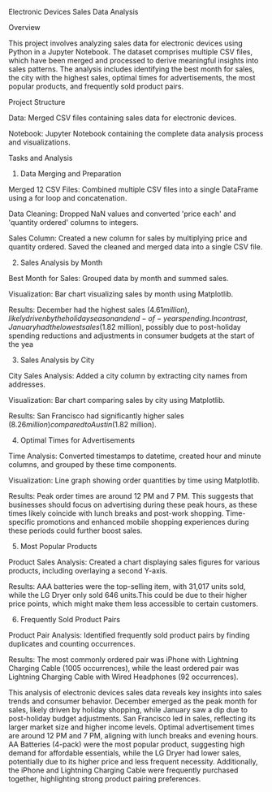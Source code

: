 Electronic Devices Sales Data Analysis

Overview

This project involves analyzing sales data for electronic devices using Python in a Jupyter Notebook. The dataset comprises multiple CSV files, which have been merged and processed to derive meaningful insights into sales patterns. The analysis includes identifying the best month for sales, the city with the highest sales, optimal times for advertisements, the most popular products, and frequently sold product pairs.

Project Structure

Data: Merged CSV files containing sales data for electronic devices.

Notebook: Jupyter Notebook containing the complete data analysis process and visualizations.

Tasks and Analysis

1. Data Merging and Preparation

Merged 12 CSV Files: Combined multiple CSV files into a single DataFrame using a for loop and concatenation.

Data Cleaning: Dropped NaN values and converted 'price each' and 'quantity ordered' columns to integers.

Sales Column: Created a new column for sales by multiplying price and quantity ordered. Saved the cleaned and merged data into a single CSV file.

2. Sales Analysis by Month

Best Month for Sales: Grouped data by month and summed sales.

Visualization: Bar chart visualizing sales by month using Matplotlib.

Results: December had the highest sales ($4.61 million), likely driven by the holiday season and end-of-year spending. In contrast, January had the lowest sales ($1.82 million), possibly due to post-holiday spending reductions and adjustments in consumer budgets at the start of the yea

3. Sales Analysis by City

City Sales Analysis: Added a city column by extracting city names from addresses.

Visualization: Bar chart comparing sales by city using Matplotlib.

Results: San Francisco had significantly higher sales ($8.26 million) compared to Austin ($1.82 million).

4. Optimal Times for Advertisements

Time Analysis: Converted timestamps to datetime, created hour and minute columns, and grouped by these time components.

Visualization: Line graph showing order quantities by time using Matplotlib.

Results: Peak order times are around 12 PM and 7 PM. This suggests that businesses should focus on advertising during these peak hours, as these times likely coincide with lunch breaks and post-work shopping. Time-specific promotions and enhanced mobile shopping experiences during these periods could further boost sales.

5. Most Popular Products

Product Sales Analysis: Created a chart displaying sales figures for various products, including overlaying a second Y-axis.

Results: AAA batteries were the top-selling item, with 31,017 units sold, while the LG Dryer only sold 646 units.This could be due to their higher price points, which might make them less accessible to certain customers.

6. Frequently Sold Product Pairs

Product Pair Analysis: Identified frequently sold product pairs by finding duplicates and counting occurrences.

Results: The most commonly ordered pair was iPhone with Lightning Charging Cable (1005 occurrences), while the least ordered pair was Lightning Charging Cable with Wired Headphones (92 occurrences).

This analysis of electronic devices sales data reveals key insights into sales trends and consumer behavior. December emerged as the peak month for sales, likely driven by holiday shopping, while January saw a dip due to post-holiday budget adjustments. San Francisco led in sales, reflecting its larger market size and higher income levels. Optimal advertisement times are around 12 PM and 7 PM, aligning with lunch breaks and evening hours. AA Batteries (4-pack) were the most popular product, suggesting high demand for affordable essentials, while the LG Dryer had lower sales, potentially due to its higher price and less frequent necessity. Additionally, the iPhone and Lightning Charging Cable were frequently purchased together, highlighting strong product pairing preferences.
